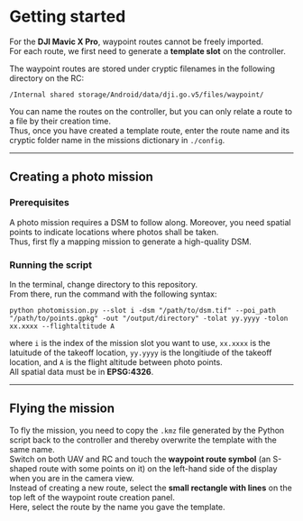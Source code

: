 # Getting started

For the **DJI Mavic X Pro**, waypoint routes cannot be freely imported.  
For each route, we first need to generate a **template slot** on the controller.

The waypoint routes are stored under cryptic filenames in the following directory on the RC:

`/Internal shared storage/Android/data/dji.go.v5/files/waypoint/`

You can name the routes on the controller, but you can only relate a route to a file by their creation time.  
Thus, once you have created a template route, enter the route name and its cryptic folder name in the missions dictionary in `./config`.

---

## Creating a photo mission

### Prerequisites

A photo mission requires a DSM to follow along. Moreover, you need spatial points to indicate locations where photos shall be taken.  
Thus, first fly a mapping mission to generate a high-quality DSM.

### Running the script

In the terminal, change directory to this repository.  
From there, run the command with the following syntax:

```
python photomission.py --slot i -dsm "/path/to/dsm.tif" --poi_path "/path/to/points.gpkg" -out "/output/directory" -tolat yy.yyyy -tolon xx.xxxx --flightaltitude A
```

where `i` is the index of the mission slot you want to use, `xx.xxxx` is the latuitude of the takeoff location, `yy.yyyy` is the longitiude of the takeoff location, and  `A` is the flight altitude between photo points.  
All spatial data must be in **EPSG:4326**.

---

## Flying the mission

To fly the mission, you need to copy the `.kmz` file generated by the Python script back to the controller and thereby overwrite the template with the same name.  
Switch on both UAV and RC and touch the **waypoint route symbol** (an S-shaped route with some points on it) on the left-hand side of the display when you are in the camera view.  
Instead of creating a new route, select the **small rectangle with lines** on the top left of the waypoint route creation panel.  
Here, select the route by the name you gave the template.